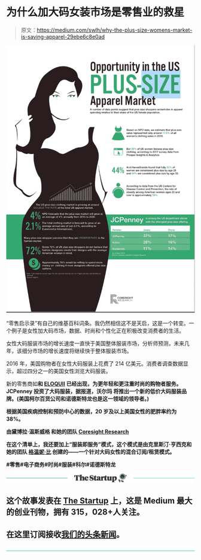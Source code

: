 # 为什么加大码女装市场是零售业的救星

> 原文：<https://medium.com/swlh/why-the-plus-size-womens-market-is-saving-apparel-29ebe6c8e0ad>

![](img/c86a05c40105a9d1298b3e8c15dbed2b.png)

“零售启示录”有自己的维基百科词条。我仍然相信这不是天启，这是一个转变。一个例子是女性加大码市场，数据、时尚和个性化正在积极改变消费者的生活。

女性大码服装市场的增长速度一直快于美国整体服装市场，分析师预测，未来几年，该细分市场的增长速度将继续快于整体服装市场。

2016 年，美国购物者在女性大码服装上花费了 214 亿美元。消费者调查数据显示，超过四分之一的美国女性浏览大码服装。

新的零售商如[](https://www.torrid.com)**和 [**ELOQUII**](https://www.eloquii.com) 已经出现，为更年轻和更注重时尚的购物者服务。JCPenney 投资了大码服装，据报道，沃尔玛 将推出一个新的低价大码服装品牌。(美国柯尔百货公司和诺德斯特龙也是这一领域的领导者。)**

**根据美国疾病控制和预防中心的数据，20 岁及以上美国女性的肥胖率约为 38%。**

**由黛博拉·温斯威格 和她的团队 [**Coresight Research**](https://www.linkedin.com/company/10009947/)**

**在这个清单上，我还要加上“服装即服务”模式，这个模式是由克里斯汀·亨西克[](https://www.linkedin.com/in/christinehunsicker/)**和她的团队 [**格温妮·比**](http://gwynniebee.com) 创建的——一个针对大码女性的混合订阅/租赁模式。****

****#零售#电子商务#时尚#服装#科尔#诺德斯特龙****

****[![](img/308a8d84fb9b2fab43d66c117fcc4bb4.png)](https://medium.com/swlh)****

## ****这个故事发表在 [The Startup](https://medium.com/swlh) 上，这是 Medium 最大的创业刊物，拥有 315，028+人关注。****

## ****在这里订阅接收[我们的头条新闻](http://growthsupply.com/the-startup-newsletter/)。****

****[![](img/b0164736ea17a63403e660de5dedf91a.png)](https://medium.com/swlh)****